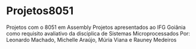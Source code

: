 # Projetos8051
Projetos com o 8051 em Assembly
Projetos apresentados ao IFG Goiânia como requisito avaliativo da disciplica de Sistemas Microprocessados
Por: Leonardo Machado, Michelle Araújo, Múria Viana e Rauney Medeiros
